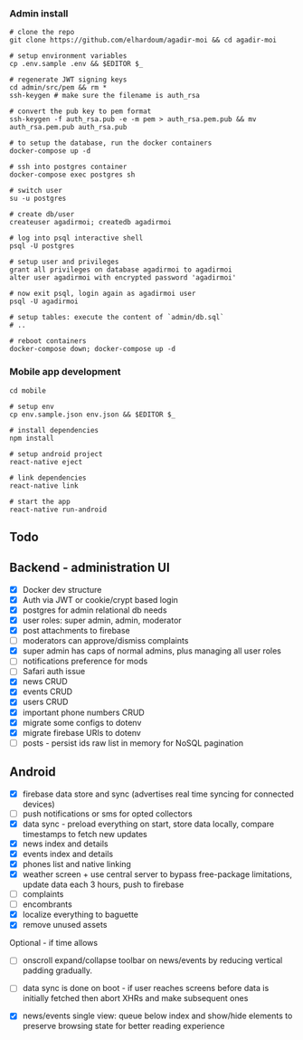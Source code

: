 ### Admin install

```shell
# clone the repo
git clone https://github.com/elhardoum/agadir-moi && cd agadir-moi

# setup environment variables
cp .env.sample .env && $EDITOR $_

# regenerate JWT signing keys
cd admin/src/pem && rm *
ssh-keygen # make sure the filename is auth_rsa

# convert the pub key to pem format
ssh-keygen -f auth_rsa.pub -e -m pem > auth_rsa.pem.pub && mv auth_rsa.pem.pub auth_rsa.pub

# to setup the database, run the docker containers
docker-compose up -d

# ssh into postgres container
docker-compose exec postgres sh

# switch user
su -u postgres 

# create db/user
createuser agadirmoi; createdb agadirmoi

# log into psql interactive shell
psql -U postgres

# setup user and privileges
grant all privileges on database agadirmoi to agadirmoi
alter user agadirmoi with encrypted password 'agadirmoi'

# now exit psql, login again as agadirmoi user
psql -U agadirmoi

# setup tables: execute the content of `admin/db.sql`
# ..

# reboot containers
docker-compose down; docker-compose up -d
```

### Mobile app development

```shell
cd mobile

# setup env
cp env.sample.json env.json && $EDITOR $_

# install dependencies
npm install

# setup android project
react-native eject

# link dependencies
react-native link

# start the app
react-native run-android
```

## Todo

## Backend - administration UI

- [x] Docker dev structure
- [x] Auth via JWT or cookie/crypt based login
- [x] postgres for admin relational db needs
- [x] user roles: super admin, admin, moderator
- [x] post attachments to firebase
- [ ] moderators can approve/dismiss complaints
- [x] super admin has caps of normal admins, plus managing all user roles
- [ ] notifications preference for mods
- [ ] Safari auth issue
- [x] news CRUD
- [x] events CRUD
- [x] users CRUD
- [x] important phone numbers CRUD
- [x] migrate some configs to dotenv
- [x] migrate firebase URIs to dotenv
- [ ] posts - persist ids raw list in memory for NoSQL pagination
<!-- https://am.elh.solutions/events/edit/40411111111111111 -->


## Android

- [x] firebase data store and sync (advertises real time syncing for connected devices)
- [ ] push notifications or sms for opted collectors
- [x] data sync - preload everything on start, store data locally, compare timestamps to fetch new updates
- [x] news index and details
- [x] events index and details
- [x] phones list and native linking
- [x] weather screen + use central server to bypass free-package limitations, update data each 3 hours, push to firebase
- [ ] complaints
- [ ] encombrants
- [x] localize everything to baguette
- [x] remove unused assets

Optional - if time allows

- [ ] onscroll expand/collapse toolbar on news/events by reducing vertical padding gradually.
- [ ] data sync is done on boot - if user reaches screens before data is initially fetched then abort XHRs and make subsequent ones
- [x] news/events single view: queue below index and show/hide elements to preserve browsing state for better reading experience

